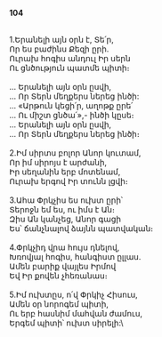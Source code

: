 **104**

\
1.Երանելի այն օրն է, Տե՛ր,\
Որ ես բաժինս Քեզի ըրի.\
Ուրախ հոգիս անդուլ Իր սերն\
Ու ցնծություն պատմե պիտի։\
\
 ... Երանելի այն օրն ըսվի,\
 ... Որ Տերն մեղքերս ներեց ինծի:\
 ... «Արթուն կեցի՛ր, աղոթք ըրե՛\
 ... Ու միշտ ցնծա՛»,- ինծի կըսե։\
 ... Երանելի այն օրն ըսվի,\
 ... Որ Տերն մեղքերս ներեց ինծի։\
\
2.Իմ սիրտս բոլոր Անոր կուտամ,\
Որ իմ սիրոյս է արժանի,\
Իր սեղանին երբ մոտենամ,\
Ուրախ երգով Իր տունն լցվի։\
\
3.Ահա Փրկչիս ես ուխտ ըրի՝\
Տերոջն եմ ես, ու իմս է Ան։\
Զիս Ան կանչեց, Անոր գացի\
Ես՝ ճանչնալով ձայնն պատվական։\
\
4.Փրկչիդ վրա հույս դնելով,\
Խռովյալ հոգիս, հանգիստ ըլլաս.\
Ամեն բարիք վայլես Իրմով\
Եվ Իր քովեն չհեռանաս։\
\
5.Իմ ուխտըս, ո՛վ Փրկիչ Հիսուս,\
Ամեն օր նորոգեմ պիտի,\
Ու երբ հասնիմ մահվան ժամուս,\
Երգեմ պիտի՝ ուխտ սիրելի:\

